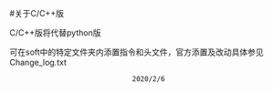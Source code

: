 #关于C/C++版

C/C++版将代替python版

可在soft中的特定文件夹内添置指令和头文件，官方添置及改动具体参见Change_log.txt

								  2020/2/6                                                                                                                        
